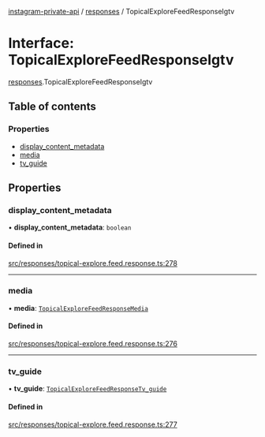[instagram-private-api](../../README.md) / [responses](../../modules/responses.md) / TopicalExploreFeedResponseIgtv

# Interface: TopicalExploreFeedResponseIgtv

[responses](../../modules/responses.md).TopicalExploreFeedResponseIgtv

## Table of contents

### Properties

- [display\_content\_metadata](TopicalExploreFeedResponseIgtv.md#display_content_metadata)
- [media](TopicalExploreFeedResponseIgtv.md#media)
- [tv\_guide](TopicalExploreFeedResponseIgtv.md#tv_guide)

## Properties

### display\_content\_metadata

• **display\_content\_metadata**: `boolean`

#### Defined in

[src/responses/topical-explore.feed.response.ts:278](https://github.com/Nerixyz/instagram-private-api/blob/4971f34/src/responses/topical-explore.feed.response.ts#L278)

___

### media

• **media**: [`TopicalExploreFeedResponseMedia`](TopicalExploreFeedResponseMedia.md)

#### Defined in

[src/responses/topical-explore.feed.response.ts:276](https://github.com/Nerixyz/instagram-private-api/blob/4971f34/src/responses/topical-explore.feed.response.ts#L276)

___

### tv\_guide

• **tv\_guide**: [`TopicalExploreFeedResponseTv_guide`](TopicalExploreFeedResponseTv_guide.md)

#### Defined in

[src/responses/topical-explore.feed.response.ts:277](https://github.com/Nerixyz/instagram-private-api/blob/4971f34/src/responses/topical-explore.feed.response.ts#L277)
